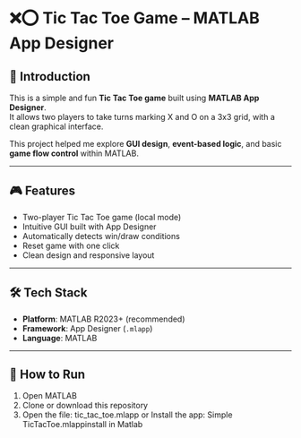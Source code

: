 # ❌⭕ Tic Tac Toe Game – MATLAB App Designer

## 📌 Introduction

This is a simple and fun **Tic Tac Toe game** built using **MATLAB App Designer**.  
It allows two players to take turns marking X and O on a 3x3 grid, with a clean graphical interface.

This project helped me explore **GUI design**, **event-based logic**, and basic **game flow control** within MATLAB.

---

## 🎮 Features

- Two-player Tic Tac Toe game (local mode)
- Intuitive GUI built with App Designer
- Automatically detects win/draw conditions
- Reset game with one click
- Clean design and responsive layout

---

## 🛠️ Tech Stack

- **Platform**: MATLAB R2023+ (recommended)
- **Framework**: App Designer (`.mlapp`)
- **Language**: MATLAB

---

## 🚀 How to Run

1. Open MATLAB
2. Clone or download this repository
3. Open the file: tic_tac_toe.mlapp or Install the app: Simple TicTacToe.mlappinstall in Matlab

